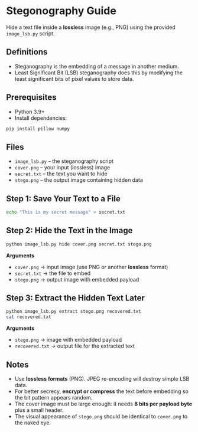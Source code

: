 # Stegonography Guide

Hide a text file inside a **lossless** image (e.g., PNG) using the provided `image_lsb.py` script.

## Definitions

- Steganography is the embedding of a message in another medium.
- Least Significant Bit (LSB) steganography does this by modifying the least significant bits of pixel values to store data.

## Prerequisites
- Python 3.9+
- Install dependencies:

```bash
pip install pillow numpy
```

## Files
- `image_lsb.py` – the steganography script
- `cover.png` – your input (lossless) image
- `secret.txt` – the text you want to hide
- `stego.png` – the output image containing hidden data

## Step 1: Save Your Text to a File
```bash
echo "This is my secret message" > secret.txt
```

## Step 2: Hide the Text in the Image
```bash
python image_lsb.py hide cover.png secret.txt stego.png
```

**Arguments**
- `cover.png` → input image (use PNG or another **lossless** format)
- `secret.txt` → the file to embed
- `stego.png` → output image with embedded payload

## Step 3: Extract the Hidden Text Later
```bash
python image_lsb.py extract stego.png recovered.txt
cat recovered.txt
```

**Arguments**
- `stego.png` → image with embedded payload
- `recovered.txt` → output file for the extracted text

## Notes
- Use **lossless formats** (PNG). JPEG re-encoding will destroy simple LSB data.
- For better secrecy, **encrypt or compress** the text before embedding so the bit pattern appears random.
- The cover image must be large enough: it needs **8 bits per payload byte** plus a small header.
- The visual appearance of `stego.png` should be identical to `cover.png` to the naked eye.
